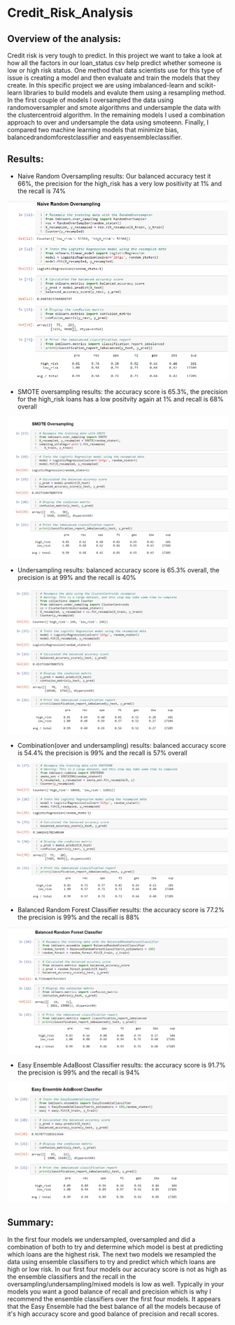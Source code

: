 # Credit_Risk_Analysis
## Overview of the analysis:
Credit risk is very tough to predict. In this project we want to take a look at how all the factors in our loan_status csv help predict whether someone is low or high risk status. One method that data scientists use for this type of issue is creating a model and then evaluate and train the models that they create. In this specific project we are using imbalanced-learn and scikit-learn libraries to build models and evalute them using a resampling method. In the first couple of models I oversampled the data using randomoversampler and smote algorithms and undersample the data with the clustercentroid algorithm. In the remaining models I used a combination approach to over and undersample the data using smoteenn. Finally, I compared two machine learning models that minimize bias, balancedrandomforestclassifier and easyensembleclassifier.

## Results:
* Naive Random Oversampling results: Our balanced accuracy test it 66%, the precision for the high_risk has a very low positivity at 1% and the recall is 74%

![Image](https://github.com/Vaishali715/Credit_Risk_Analysis/blob/main/Resources/naive_random_oversampling.png)

* SMOTE oversampling results: the accuracy score is 65.3%, the precision for the high_risk loans has a low positvity again at 1% and recall is 68% overall

![Image](https://github.com/Vaishali715/Credit_Risk_Analysis/blob/main/Resources/Smote_oversampling.png)

* Undersampling results: balanced accuracy score is 65.3% overall, the precision is at 99% and the recall is 40%

![Image](https://github.com/Vaishali715/Credit_Risk_Analysis/blob/main/Resources/Smote_undersampling.png)

* Combination(over and undersampling) results: balanced accuracy score is 54.4% the precision is 99% and the recall is 57% overall

![Image](https://github.com/Vaishali715/Credit_Risk_Analysis/blob/main/Resources/Combination_under_over_sampling.png)

* Balanced Random Forest Classifier results: the accuracy score is 77.2% the precision is 99% and the recall is 88%

![Image](https://github.com/Vaishali715/Credit_Risk_Analysis/blob/main/Resources/Balanced_random_classifier.png)

* Easy Ensemble AdaBoost Classifier results: the accuracy score is 91.7% the precision is 99% and the recall is 94%

![Image](https://github.com/Vaishali715/Credit_Risk_Analysis/blob/main/Resources/Ensemble_adaboost_classifier.png)

## Summary:
In the first four models we undersampled, oversampled and did a combination of both to try and determine which model is best at predicting which loans are the highest risk. The next two models we resampled the data using ensemble classifiers to try and predict which which loans are high or low risk. In our first four models our accuracy score is not as high as the ensemble classifiers and the recall in the oversampling/undersampling/mixed models is low as well. Typically in your models you want a good balance of recall and precision which is why I recommend the ensemble classifiers over the first four models. It appears that the Easy Ensemble had the best balance of all the models because of it's high accuracy score and good balance of precision and recall scores.
